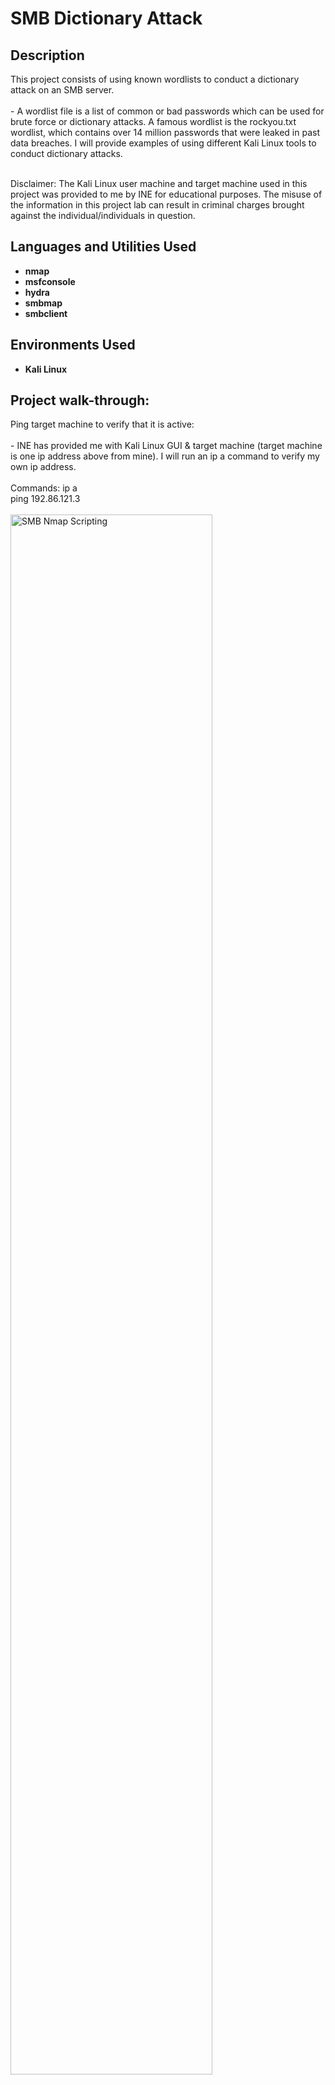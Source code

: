 <h1>SMB Dictionary Attack</h1>


<h2>Description</h2>
This project consists of using known wordlists to conduct a dictionary attack on an SMB server. 
<br />
<br />
- A wordlist file is a list of common or bad passwords which can be used for brute force or dictionary attacks. A famous wordlist is the rockyou.txt wordlist, which contains over 14 million passwords that were leaked in past data breaches. I will provide examples of using different Kali Linux tools to conduct dictionary attacks. 
<br />
<br />

Disclaimer: The Kali Linux user machine and target machine used in this project was provided to me by INE for educational purposes. The misuse of the information in this project lab can result in criminal charges brought against the individual/individuals in question.
<br />


<h2>Languages and Utilities Used</h2>

- <b>nmap</b>
- <b>msfconsole</b>
- <b>hydra</b>
- <b>smbmap</b>
- <b>smbclient</b>


<h2>Environments Used </h2>

- <b>Kali Linux</b>

<h2>Project walk-through:</h2>

<p align="left">
Ping target machine to verify that it is active: <br/>
<br/>
- INE has provided me with Kali Linux GUI & target machine (target machine is one ip address above from mine).  I will run an ip a command to verify my own ip address. 
<br/>
<br/>
Commands: ip a
<br/>
ping 192.86.121.3
<br/>
<br/>
<img src="https://i.imgur.com/lj1us1d.png" height="80%" width="80%" alt="SMB Nmap Scripting" class="center"/>
<br />
<br />
<br />
<br />
<br />
<br />
<br />
Run nmap scan to look for open ports: <br/>
<br/>
- We can see that port 445, also known as SMB, is open. 
<br/>
<br/>
Command: nmap 192.86.121.3
<br/>
<br/>
<img src="https://i.imgur.com/E5yXhP6.png" height="80%" width="80%" alt="SMB Nmap Scripting" class="center"/>
<br />
<br />
<br />
<br />
<br />
<br />
<br />
Use the msfconsole tool (metasploit) to run a login brute force attack on the SMB server user Jane: <br/>
<br/>
- In this scenario, we already know that there is a user Jane so we will try to use the metasploit smb_login module with a password wordlist to try and find Jane's password. 
<br/>
- We can see that by using a password wordlist, we were able to find a match for user Jane's password, which is abc123. This is one reason why it is bad practice to use small straightforward passwords.
<br/>
<br/>
Commands: msfconsole
<br/>
use auxiliary/scanner/smb/smb_login
<br/>
options
<br/>
set rhosts 192.86.121.3
<br/>
set pass_file /usr/share/wordlists/metasploit/unix_passwords.txt
<br/>
set smbuser jane
<br/>
exploit
<br/>
<br/>
<img src="https://i.imgur.com/dOAXa38.png" height="80%" width="80%" alt="SMB Nmap Scripting" class="center"/>
<br />
<img src="https://i.imgur.com/MSLfZtm.png" height="80%" width="80%" alt="SMB Nmap Scripting" class="center"/>
<br />
<img src="https://i.imgur.com/Oj2hjIe.png" height="80%" width="80%" alt="SMB Nmap Scripting" class="center"/>
<br />
<br />
<br />
<br />
<br />
<br />
<br />
Use the hydra tool to run a brute force attack and try to enumerate the user admin's password: <br/>
<br/>
- Hydra is an open source, password brute-forcing tool designed around flexibility and high performance in online brute-force attacks. 
<br/>
- As we can see in the command below, I used the hydra tool to brute force the password for the user admin. First, I used gzip to unzip the wordlist I planned on using for the attack.  Then, I used the popular rockyou.txt wordlist to conduct the brute force attack.  I was able to get a valid password for user admin, which was password1. 
<br/>
<br/>
Commands: gzip -d /usr/share/wordlists/rockyou.txt.gz
<br/>
hydra -l admin -P /usr/share/wordlists/rockyou.txt 192.86.121.3 smb
<br/>
<br/>
<img src="https://i.imgur.com/fVUOy7c.png" height="80%" width="80%" alt="SMB Nmap Scripting" class="center"/>
<br />
<br />
<br />
<br />
<br />
<br />
<br />
Now that user admin's password is known, use smbmap tool to enumerate user shares & permissions: <br/>
<br/>
- We can see that the nancy share is read only while the admin and shawn shares are read, write. 
<br/>
<br/>
Command: smbmap -H 192.86.121.3 -u admin -p password1
<br/>
<br/>
<img src="https://i.imgur.com/ijAWuWq.png" height="80%" width="80%" alt="SMB Nmap Scripting" class="center"/>
<br />
<br />
<br />
<br />
<br />
<br />
<br />
User Jane's password (abc123) is known from one of the prior steps above. Now use the smbclient tool to verify if the share Jane is browseable: <br/>
<br/>
- We can see that the share jane is not listed, which means it is not browseable. 
<br/>
<br/>
Command: smbclient -L 192.86.121.3 -U jane
<br/>
<br/>
<img src="https://i.imgur.com/hyvQSnk.png" height="80%" width="80%" alt="SMB Nmap Scripting" class="center"/>
<br />
<br />
<br />
<br />
<br />
<br />
<br />
Check if the share jane actually exists: <br/>
<br/>
- We can see that I was able to log into the share "jane" and run a ls (list items in directory) command successfully. We can verify that the share jane does exist. It also looks like there is a flag directory that we can try to access in the next step.
<br/>
<br/>
Command: smbclient //192.86.121.3/jane -U jane
<br/>
<br/>
<img src="https://i.imgur.com/YStmvR3.png" height="80%" width="80%" alt="SMB Nmap Scripting" class="center"/>
<br />
<br />
<br />
<br />
<br />
<br />
<br />
Obtain and concatenate (cat) the flag that was found in the share "jane": <br/>
<br/>
- It looks like there was a directory named flag with a file named flag in the directory. I can use the get command to retrieve the flag and exit the smb server, then use the cat (concatenate) command to be able to read the flag.
<br/>
<br/>
Commands: smbclient //192.86.121.3/jane -U jane
<br/>
ls
<br/>
cd flag
<br/>
ls
<br/>
get flag
<br/>
exit
<br/>
<br/>
ls
<br/>
cat flag
<br/>
<br/>
<img src="https://i.imgur.com/KzIzy6S.png" height="80%" width="80%" alt="SMB Nmap Scripting" class="center"/>
<br />
<br />
<br />
<br />
<br />
<br />
<br />
Since a flag was found in the "jane" share, verify if the "admin" has a flag as well: <br/>
<br/>
- I already have found the password for the "admin" share which is password1. I will use the smbclient tool to login into the "admin" share and perform a ls command to see what directories it has.
<br/>
- It looks like it has a directory called hidden. Inside the hidden directory there is a file called flag.tar.gz which I will retrieve by using the get command. Next, I have to extract the flag from the tar.gz file by using the tar -xf flag.tar.gz command. Now we can see that I am able to use the cat command to read the flag.
<br/>
<br/>
Commands: smbclient //192.86.121.3/admin -U admin
<br/>
ls
<br/>
cd hidden
<br/>
ls
<br/>
get flag.tar.gz
<br/>
exit
<br/>
<br/>
tar -xf flag.tar.gz
<br/>
ls
<br/>
cat flag
<br/>
<br/>
<img src="https://i.imgur.com/XddhQIi.png" height="80%" width="80%" alt="SMB Nmap Scripting" class="center"/>
<br />
<br />
<br />
<br />
<br />
<br />
<br />




</p>
